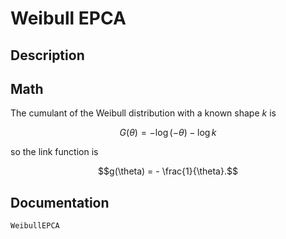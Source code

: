 # Weibull EPCA

## Description

## Math

The cumulant of the Weibull distribution with a known shape $k$ is

```math
G(\theta) = -\log(-\theta) - \log k
```

so the link function is

```math
g(\theta) = - \frac{1}{\theta}.
```

## Documentation

```@docs
WeibullEPCA
```